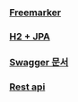 ### [Freemarker](https://github.com/zkdlu/spring-boot-practice/blob/main/docs/Freemarker.md)

### [H2 + JPA](https://github.com/zkdlu/spring-boot-practice/blob/main/docs/h2-jpa.md)

### [Swagger 문서](https://github.com/zkdlu/spring-boot-practice/blob/main/docs/swagger.md)

### [Rest api](https://github.com/zkdlu/spring-boot-practice/blob/main/docs/Restapi.md)
